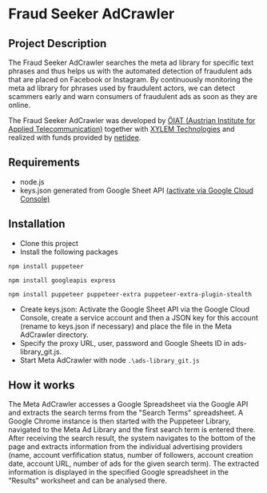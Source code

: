 # Fraud Seeker AdCrawler

## Project Description
The Fraud Seeker AdCrawler searches the meta ad library for specific text phrases and thus helps us with the automated detection of fraudulent ads that are placed on Facebook or Instagram. By continuously monitoring the meta ad library for phrases used by fraudulent actors, we can detect scammers early and warn consumers of fraudulent ads as soon as they are online.

The Fraud Seeker AdCrawler was developed by [ÖIAT (Austrian Institute for Applied Telecommunication)](https://oiat.at/) together with [XYLEM Technologies](https://www.xylem-technologies.com/) and realized with funds provided by [netidee](https://www.netidee.at/).  

## Requirements
-	node.js
-	keys.json generated from Google Sheet API [(activate via Google Cloud Console)](https://console.cloud.google.com)

## Installation 

-	Clone this project
-	Install the following packages 
```
npm install puppeteer
```
```
npm install googleapis express
```
```
npm install puppeteer puppeteer-extra puppeteer-extra-plugin-stealth
```
-	Create keys.json: Activate the Google Sheet API via the Google Cloud Console, create a service account and then a JSON key for this account (rename to keys.json if necessary) and place the file in the Meta AdCrawler directory.
-	Specify the proxy URL, user, password and Google Sheets ID in ads-library_git.js.
-	Start Meta AdCrawler with node ```.\ads-library_git.js```

## How it works

The Meta AdCrawler accesses a Google Spreadsheet via the Google API and extracts the search terms from the "Search Terms" spreadsheet. A Google Chrome instance is then started with the Puppeteer Library, navigated to the Meta Ad Library and the first search term is entered there. After receiving the search result, the system navigates to the bottom of the page and extracts information from the individual advertising providers (name, account verfification status, number of followers, account creation date, account URL, number of ads for the given search term). The extracted information is displayed in the specified Google spreadsheet in the "Results" worksheet and can be analysed there.
